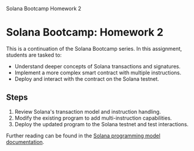 





Solana Bootcamp Homework 2


# Solana Bootcamp: Homework 2


This is a continuation of the Solana Bootcamp series. In this assignment, students are tasked to:


* Understand deeper concepts of Solana transactions and signatures.
* Implement a more complex smart contract with multiple instructions.
* Deploy and interact with the contract on the Solana testnet.


## Steps


1. Review Solana's transaction model and instruction handling.
2. Modify the existing program to add multi-instruction capabilities.
3. Deploy the updated program to the Solana testnet and test interactions.


Further reading can be found in the [Solana programming model documentation](https://solana.com/docs/developing/programming-model/overview).




